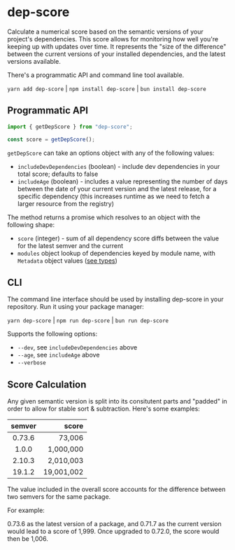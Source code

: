 # dep-score

Calculate a numerical score based on the semantic versions of your project's dependencies. This score allows for monitoring how well you're keeping up with updates over time. It represents the "size of the difference" between the current versions of your installed dependencies, and the latest versions available.

There's a programmatic API and command line tool available.

`yarn add dep-score` | `npm install dep-score` | `bun install dep-score`

## Programmatic API

```ts
import { getDepScore } from "dep-score";

const score = getDepScore();
```

`getDepScore` can take an options object with any of the following values:

- `includeDevDependencies` (boolean) - include dev dependencies in your total score; defaults to false
- `includeAge` (boolean) - includes a value representing the number of days between the date of your current version and the latest release, for a specific dependency (this increases runtime as we need to fetch a larger resource from the registry)

The method returns a promise which resolves to an object with the following shape:

- `score` (integer) - sum of all dependency score diffs between the value for the latest semver and the current
- `modules` object lookup of dependencies keyed by module name, with `Metadata` object values ([see types](src/types.ts))

## CLI

The command line interface should be used by installing dep-score in your repository. Run it using your package manager:

`yarn dep-score` | `npm run dep-score` | `bun run dep-score`

Supports the following options:

- `--dev`, see `includeDevDependencies` above
- `--age`, see `includeAge` above
- `--verbose`

## Score Calculation

Any given semantic version is split into its consitutent parts and "padded" in order to allow for stable sort & subtraction. Here's some examples:

| semver |      score |
| :----: | ---------: |
| 0.73.6 |     73,006 |
| 1.0.0  |  1,000,000 |
| 2.10.3 |  2,010,003 |
| 19.1.2 | 19,001,002 |

The value included in the overall score accounts for the difference between two semvers for the same package.

For example:

0.73.6 as the latest version of a package, and 0.71.7 as the current version would lead to a score of 1,999. Once upgraded to 0.72.0, the score would then be 1,006.
